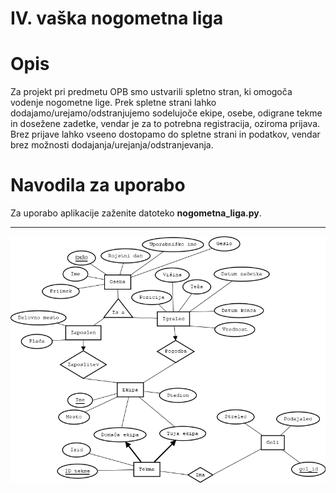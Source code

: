 # IV. vaška nogometna liga

# Opis
Za projekt pri predmetu OPB smo ustvarili spletno stran, ki omogoča vodenje nogometne lige. Prek spletne strani lahko dodajamo/urejamo/odstranjujemo sodelujoče ekipe, osebe, odigrane tekme in dosežene zadetke, vendar je za to potrebna registracija, oziroma prijava. Brez prijave lahko vseeno dostopamo do spletne strani in podatkov, vendar brez možnosti dodajanja/urejanja/odstranjevanja.

# Navodila za uporabo
Za uporabo aplikacije zaženite datoteko **nogometna_liga.py**.

---
  
![ER diagram](nogometna_liga.png)
